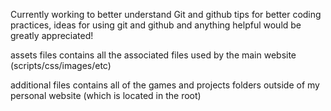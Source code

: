 Currently working to better understand Git and github 
tips for better coding practices, ideas for using git and github and anything helpful would be greatly appreciated!

assets files contains all the associated files used by the main website (scripts/css/images/etc)

additional files contains all of the games and projects folders outside of my personal website (which is located in the root)
